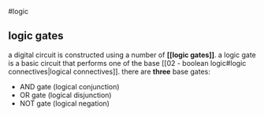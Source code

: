 #logic 
## logic gates
a digital circuit is constructed using a number of **[[logic gates]]**. a logic gate is a basic circuit that performs one of the base [[02 - boolean logic#logic connectives|logical connectives]].
there are **three** base gates:
+ AND gate (logical conjunction)
+ OR gate (logical disjunction)
+ NOT gate (logical negation)
